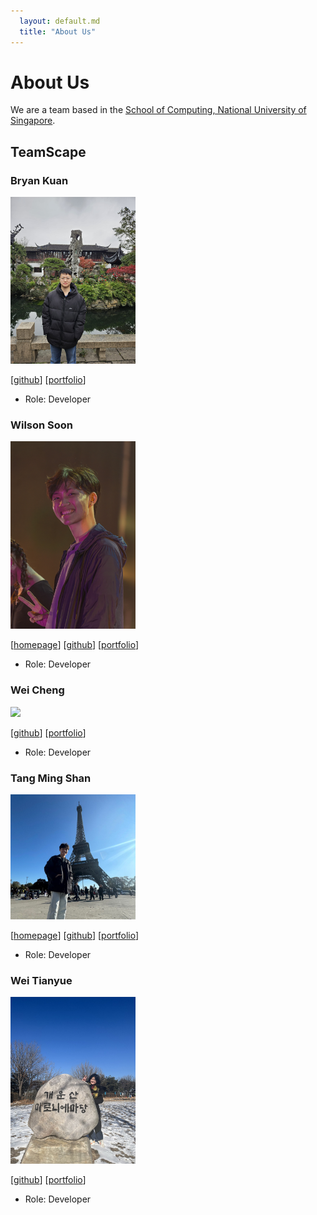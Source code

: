 ```yaml
---
  layout: default.md
  title: "About Us"
---
```


# About Us

We are a team based in the [School of Computing, National University of Singapore](http://www.comp.nus.edu.sg).

## TeamScape

### Bryan Kuan

<img src="images/bkkuan.png" width="200px">

[[github](https://github.com/bkkuan)]
[[portfolio](team/bkkuan.md)]

* Role: Developer

### Wilson Soon

<img src="images/wilsonsfh.png" width="200px">

[[homepage](https://wilsonsfh.github.io/ip/)]
[[github](https://github.com/wilsonsfh)]
[[portfolio](team/wilsonsfh.md)]

* Role: Developer

### Wei Cheng

<img src="images/awc1116.png" width="200px">

[[github](https://github.com/awc1116)]
[[portfolio](team/awc1116.md)]

* Role: Developer

### Tang Ming Shan

<img src="images/mingshan2705.png" width="200px">

[[homepage](http://www.comp.nus.edu.sg/~mingshan)]
[[github](https://github.com/mingshan2705)]
[[portfolio](team/mingshan2705.md)]

* Role: Developer

### Wei Tianyue

<img src="images/jeremiah33-3.png" width="200px">

[[github](http://github.com/jeremiah33-3)]
[[portfolio](team/jeremiah33-3.md)]

* Role: Developer
